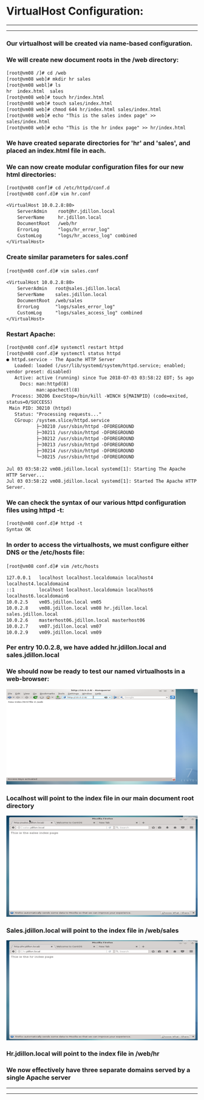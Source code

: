 # VirtualHost Configuration:

<hr><hr>

### Our virtualhost will be created via name-based configuration.

### We will create new document roots in the /web directory:

```
[root@vm08 /]# cd /web
[root@vm08 web]# mkdir hr sales
[root@vm08 webl]# ls
hr  index.html  sales
[root@vm08 web]# touch hr/index.html
[root@vm08 web]# touch sales/index.html
[root@vm08 web]# chmod 644 hr/index.html sales/index.html
[root@vm08 web]# echo "This is the sales index page" >> sales/index.html
[root@vm08 web]# echo "This is the hr index page" >> hr/index.html
```

### We have created separate directories for 'hr' and 'sales', and placed an index.html file in each.

### We can now create modular configuration files for our new html directories:

```
[root@vm08 conf]# cd /etc/httpd/conf.d
[root@vm08 conf.d]# vim hr.conf
```

```
<VirtualHost 10.0.2.8:80>
    ServerAdmin    root@hr.jdillon.local
    ServerName     hr.jdillon.local
    DocumentRoot   /web/hr
    ErrorLog       "logs/hr_error_log"
    CustomLog      "logs/hr_access_log" combined
</VirtualHost>
```

### Create similar parameters for sales.conf

`[root@vm08 conf.d]# vim sales.conf`

```
<VirtualHost 10.0.2.8:80>
    ServerAdmin   root@sales.jdillon.local
    ServerName    sales.jdillon.local
    DocumentRoot  /web/sales
    ErrorLog      "logs/sales_error_log"
    CustomLog     "logs/sales_access_log" combined
</VirtualHost>
```

### Restart Apache:

```
[root@vm08 conf.d]# systemctl restart httpd
[root@vm08 conf.d]# systemctl status httpd
● httpd.service - The Apache HTTP Server
   Loaded: loaded (/usr/lib/systemd/system/httpd.service; enabled; vendor preset: disabled)
   Active: active (running) since Tue 2018-07-03 03:58:22 EDT; 5s ago
     Docs: man:httpd(8)
           man:apachectl(8)
  Process: 30206 ExecStop=/bin/kill -WINCH ${MAINPID} (code=exited, status=0/SUCCESS)
 Main PID: 30210 (httpd)
   Status: "Processing requests..."
   CGroup: /system.slice/httpd.service
           ├─30210 /usr/sbin/httpd -DFOREGROUND
           ├─30211 /usr/sbin/httpd -DFOREGROUND
           ├─30212 /usr/sbin/httpd -DFOREGROUND
           ├─30213 /usr/sbin/httpd -DFOREGROUND
           ├─30214 /usr/sbin/httpd -DFOREGROUND
           └─30215 /usr/sbin/httpd -DFOREGROUND

Jul 03 03:58:22 vm08.jdillon.local systemd[1]: Starting The Apache HTTP Server...
Jul 03 03:58:22 vm08.jdillon.local systemd[1]: Started The Apache HTTP Server.
```

### We can check the syntax of our various httpd configuration files using httpd -t:

```
[root@vm08 conf.d]# httpd -t
Syntax OK
```

### In order to access the virtualhosts, we must configure either DNS or the /etc/hosts file:

`[root@vm08 conf.d]# vim /etc/hosts`

```
127.0.0.1   localhost localhost.localdomain localhost4 localhost4.localdomain4
::1         localhost localhost.localdomain localhost6 localhost6.localdomain6
10.0.2.5    vm05.jdillon.local vm05
10.0.2.8    vm08.jdillon.local vm08 hr.jdillon.local sales.jdillon.local
10.0.2.6    masterhost06.jdillon.local masterhost06
10.0.2.7    vm07.jdillon.local vm07
10.0.2.9    vm09.jdillon.local vm09
```

### Per entry 10.0.2.8, we have added hr.jdillon.local and sales.jdillon.local

### We should now be ready to test our named virtualhosts in a web-browser:

![Main DocumentRoot](docroot.png)

### Localhost will point to the index file in our main document root directory 

![Sales Index](salesindex.png)

### Sales.jdillon.local will point to the index file in /web/sales

![Hr Index](hrindex.png)

### Hr.jdillon.local will point to the index file in /web/hr

### We now effectively have three separate domains served by a single Apache server

<hr><hr>
